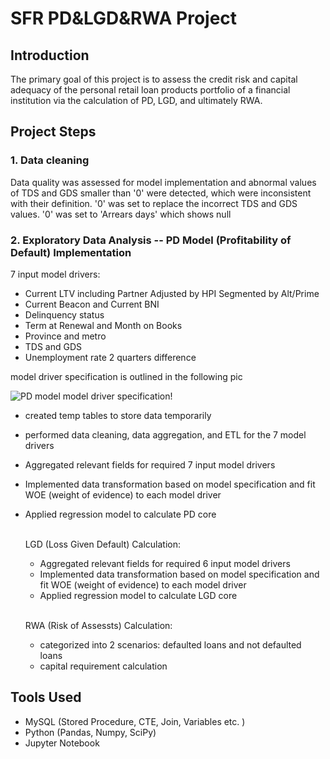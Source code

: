 # SFR PD&LGD&RWA Project 

## Introduction
The primary goal of this project is to assess the credit risk and capital adequacy of the personal retail loan products portfolio of a financial institution via the calculation of PD, LGD, and ultimately RWA.

## Project Steps
### 1. Data cleaning<br/>
Data quality was assessed for model implementation and abnormal values of TDS and GDS smaller than '0' were detected, which were inconsistent with their definition. '0' was set to replace the incorrect TDS and GDS values. '0' was set to 'Arrears days' which shows null

### 2. Exploratory Data Analysis -- PD Model (Profitability of Default) Implementation<br/>
 7 input model drivers:
   * Current LTV including Partner Adjusted by HPI Segmented by Alt/Prime
   * Current Beacon and Current BNI 
   * Delinquency status
   * Term at Renewal and Month on Books
   * Province and metro
   * TDS and GDS
   * Unemployment rate 2 quarters difference

 model driver specification is outlined in the following pic

 ![PD model model driver specification!](https://github.com/user-attachments/assets/8d3da9be-3026-4cbd-9989-bdaff7f90650)<br/>
   
 * created temp tables to store data temporarily


   
 * performed data cleaning, data aggregation, and ETL for the 7 model drivers
 * Aggregated relevant fields for required 7 input model drivers
 * Implemented data transformation based on model specification and fit WOE (weight of evidence) to each model driver
 * Applied regression model to calculate PD core

   <br/>LGD (Loss Given Default) Calculation:
    * Aggregated relevant fields for required 6 input model drivers
    * Implemented data transformation based on model specification and fit WOE (weight of evidence) to each model driver
    * Applied regression model to calculate LGD core


   <br/>RWA (Risk of Assessts) Calculation:
    * categorized into 2 scenarios: defaulted loans and not defaulted loans
    * capital requirement calculation

  ## Tools Used
   * MySQL (Stored Procedure, CTE, Join, Variables etc. )
   * Python (Pandas, Numpy, SciPy)
   * Jupyter Notebook
   
   

